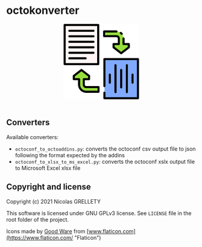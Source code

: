 # octokonverter

<p align="center">
  <img width="200" height="200" src="resources/logo.png">
  <br/><br/>
</p>

## Converters

Available converters:

- `octoconf_to_octoaddins.py`: converts the octoconf csv output file to json following the format expected by the addins
- `octoconf_to_xlsx_to_ms_excel.py`: converts the octoconf xslx output file to Microsoft Excel xlsx file

## Copyright and license

Copyright (c) 2021 Nicolas GRELLETY

This software is licensed under GNU GPLv3 license. See `LICENSE` file in the root folder of the project.

Icons made by [Good Ware](https://www.flaticon.com/authors/good-ware "Good Ware") from [www.flaticon.com](https://www.flaticon.com/ "Flaticon")
